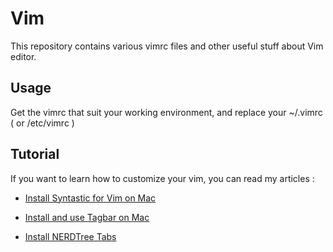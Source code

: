 # Vim
This repository contains various vimrc files and other useful stuff about Vim editor.

## Usage
Get the vimrc that suit your working environment, and replace your ~/.vimrc ( or /etc/vimrc )

## Tutorial
If you want to learn how to customize your vim, you can read my articles :

- <a href="https://zeckli.github.io/en/2016/11/18/install-syntastic-on-mac-en.html">Install Syntastic for Vim on Mac</a>

- <a href="https://zeckli.github.io/en/2016/08/28/install-tagbar-on-mac-en.html">Install and use Tagbar on Mac</a>

- <a href="https://zeckli.github.io/en/2016/08/27/install-nerdtree-tabs-en.html">Install NERDTree Tabs</a>
